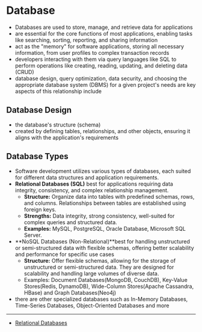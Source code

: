 # Database
- Databases are used to store, manage, and retrieve data for applications
- are essential for the core functions of most applications, enabling tasks like searching, sorting, reporting, and sharing information
- act as the "memory" for software applications, storing all necessary information, from user profiles to complex transaction records
- developers interacting with them via query languages like SQL to perform operations like creating, reading, updating, and deleting data (CRUD)
- database design, query optimization, data security, and choosing the appropriate database system (DBMS) for a given project's needs are key aspects of this relationship include


## Database Design
- the database's structure (schema) 
- created by defining tables, relationships, and other objects, ensuring it aligns with the application's requirements

## Database Types
- Software development utilizes various types of databases, each suited for different data structures and application requirements. 
- **Relational Databases (SQL)** best for applications requiring data integrity, consistency, and complex relationship management. 
    - **Structure:** Organize data into tables with predefined schemas, rows, and columns. Relationships between tables are established using foreign keys.
    - **Strengths:** Data integrity, strong consistency, well-suited for complex queries and structured data.
    - **Examples:** MySQL, PostgreSQL, Oracle Database, Microsoft SQL Server.
- **NoSQL Databases (Non-Relational)**best for handling unstructured or semi-structured data with flexible schemas, offering better scalability and performance for specific use cases
    - **Structure:** Offer flexible schemas, allowing for the storage of unstructured or semi-structured data. They are designed for scalability and handling large volumes of diverse data.
    - Examples: Document Databases(MongoDB, CouchDB), Key-Value Stores(Redis, DynamoDB), Wide-Column Stores(Apache Cassandra, HBase) and Graph Databases(Neo4j)
- there are other specialized databases such as In-Memory Databases, Time-Series Databases, Object-Oriented Databases and more
______________________________________________________________

- [Relational Databases]()
